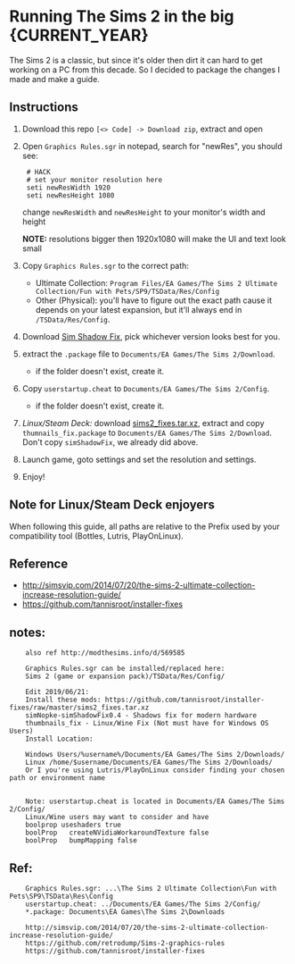 # Running The Sims 2 in the big {CURRENT_YEAR}

The Sims 2 is a classic, but since it's older then dirt it can hard to get working on a PC from this decade.
So I decided to package the changes I made and make a guide.

## Instructions
1. Download this repo `[<> Code] -> Download zip`, extract and open
0. Open `Graphics Rules.sgr` in notepad, search for "newRes", you should see:

        # HACK
        # set your monitor resolution here
        seti newResWidth 1920
        seti newResHeight 1080

    change `newResWidth` and `newResHeight` to your monitor's width and height
    
    **NOTE:** resolutions bigger then 1920x1080 will make the UI and text look small

0. Copy `Graphics Rules.sgr` to the correct path:
    - Ultimate Collection: `Program Files/EA Games/The Sims 2 Ultimate Collection/Fun with Pets/SP9/TSData/Res/Config`
    - Other (Physical): you'll have to figure out the exact path cause it depends on your latest expansion, 
      but it'll always end in `/TSData/Res/Config`.
0. Download [Sim Shadow Fix](https://modthesims.info/d/569585/sim-shadow-fix.html), pick whichever version looks
best for you.
0. extract the `.package` file to `Documents/EA Games/The Sims 2/Download`.
    - if the folder doesn't exist, create it.
0. Copy `userstartup.cheat` to `Documents/EA Games/The Sims 2/Config`.
    - if the folder doesn't exist, create it.
0. _Linux/Steam Deck:_ download [sims2_fixes.tar.xz](https://github.com/tannisroot/installer-fixes/raw/master/sims2_fixes.tar.xz), extract and copy `thumnails_fix.package` to `Documents/EA Games/The Sims 2/Download`. Don't copy `simShadowFix`, we already did above.
0. Launch game, goto settings and set the resolution and settings.
0. Enjoy!

## Note for Linux/Steam Deck enjoyers
When following this guide, all paths are relative to the Prefix used by your compatibility tool (Bottles, Lutris, PlayOnLinux). 

## Reference

- http://simsvip.com/2014/07/20/the-sims-2-ultimate-collection-increase-resolution-guide/
- https://github.com/tannisroot/installer-fixes


notes:
---
        also ref http://modthesims.info/d/569585

        Graphics Rules.sgr can be installed/replaced here:
        Sims 2 (game or expansion pack)/TSData/Res/Config/

        Edit 2019/06/21:
        Install these mods: https://github.com/tannisroot/installer-fixes/raw/master/sims2_fixes.tar.xz
        simNopke-simShadowFix0.4 - Shadows fix for modern hardware
        thumbnails_fix - Linux/Wine Fix (Not must have for Windows OS Users)
        Install Location:

        Windows Users/%username%/Documents/EA Games/The Sims 2/Downloads/
        Linux /home/$username/Documents/EA Games/The Sims 2/Downloads/
        Or I you're using Lutris/PlayOnLinux consider finding your chosen path or environment name


        Note: userstartup.cheat is located in Documents/EA Games/The Sims 2/Config/
        Linux/Wine users may want to consider and have
        boolprop useshaders true
        boolProp   createNVidiaWorkaroundTexture false
        boolProp   bumpMapping false

Ref:
---
        Graphics Rules.sgr: ...\The Sims 2 Ultimate Collection\Fun with Pets\SP9\TSData\Res\Config
        userstartup.cheat: ../Documents/EA Games/The Sims 2/Config/
        *.package: Documents\EA Games\The Sims 2\Downloads

        http://simsvip.com/2014/07/20/the-sims-2-ultimate-collection-increase-resolution-guide/
        https://github.com/retrodump/Sims-2-graphics-rules
        https://github.com/tannisroot/installer-fixes